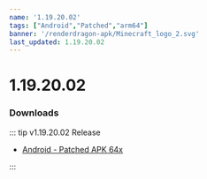 ```yaml
---
name: '1.19.20.02'
tags: ["Android","Patched","arm64"]
banner: '/renderdragon-apk/Minecraft_logo_2.svg'
last_updated: 1.19.20.02
---
```


# 1.19.20.02

### Downloads

::: tip v1.19.20.02 Release

* [Android - Patched APK 64x](https://www.mediafire.com/file/6qsqi648qudbwso/1.19.20.02_arm64-v8a_Patched.apk/file)

:::

